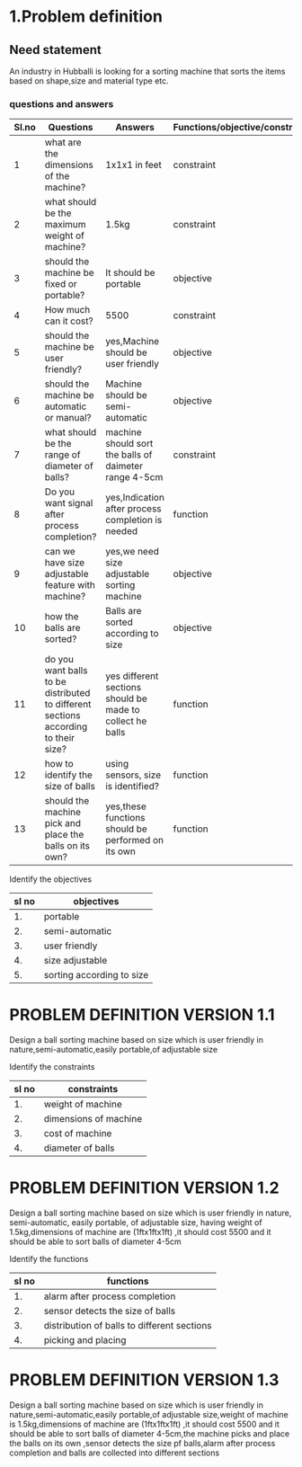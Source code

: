 # 1.Problem definition
## Need statement 
An industry in Hubballi is looking for a sorting machine that sorts the items based on shape,size and material type etc.




 ### questions and answers
|Sl.no |Questions |Answers |Functions/objective/constraints|
|------|----------|--------|-------------------------------|
|1|what are the dimensions of the machine?|1x1x1 in feet|constraint|
|2|what should be the maximum weight of machine?|1.5kg|constraint|
|3|should the machine be fixed or portable?|It should be portable|objective|
|4|How much can it cost?|5500|constraint|
|5|should the machine be user friendly?|yes,Machine should be user friendly|objective|
|6|should the machine be automatic or manual?|Machine should be semi-automatic|objective|
|7|what should be the range of diameter of balls?|machine should sort the balls of daimeter range 4-5cm|constraint|
|8|Do you want signal after process completion?|yes,Indication after process completion is needed|function|
|9|can we have size adjustable feature with machine?|yes,we need size adjustable sorting machine|objective|
|10|how the balls are sorted?|Balls are sorted according to size|objective|
|11|do you want balls to be distributed to different sections according to their size?|yes different sections should be made to collect he balls|function|
|12|how to identify the size of balls|using sensors, size is identified?|function|
|13|should the machine pick and place the balls on its own?|yes,these functions should be performed on its own|function|


Identify the objectives


|sl no|objectives|
|-----|----------|
|1.| portable|
|2.| semi-automatic |
|3.| user friendly|
|4.| size adjustable|
|5.| sorting according to size|

# PROBLEM DEFINITION VERSION  1.1
Design a  ball sorting machine based on size which is user friendly in nature,semi-automatic,easily portable,of adjustable size 

Identify the constraints

|sl no|constraints|
|-----|-----------|
|1.|weight of machine|
|2.|dimensions of machine|
|3.|cost of machine|
|4.|diameter of balls|

#  PROBLEM DEFINITION VERSION  1.2
Design a  ball sorting machine based on size which is user friendly in nature, semi-automatic, easily portable, of adjustable size, having weight of 1.5kg,dimensions of machine are (1ftx1ftx1ft) ,it should cost 5500 and it should be able to sort balls of diameter 4-5cm


Identify the functions

|sl no|functions|
|-----|---------|
|1.|alarm after process completion|
|2.|sensor detects the size of balls|
|3.|distribution of balls to different sections|
|4.| picking and placing| 

# PROBLEM DEFINITION VERSION  1.3
Design a  ball sorting machine based on size which is user friendly in nature,semi-automatic,easily portable,of adjustable size,weight of machine is 1.5kg,dimensions of machine are (1ftx1ftx1ft) ,it should cost 5500 and it should be able to sort balls of diameter 4-5cm,the machine picks and place the balls on its own ,sensor detects the size pf balls,alarm after process completion and balls are collected into different sections














 